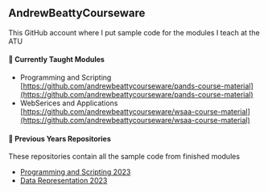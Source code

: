 ## AndrewBeattyCourseware
This GitHub account where I put sample code for the modules I teach at the ATU

#### 🌱 Currently Taught Modules

- Programming and Scripting [https://github.com/andrewbeattycourseware/pands-course-material](https://github.com/andrewbeattycourseware/pands-course-material)
- WebSerices and Applications [https://github.com/andrewbeattycourseware/wsaa-course-material](https://github.com/andrewbeattycourseware/wsaa-course-material)

#### 🔭 Previous Years Repositories
These repositories contain all the sample code from finished modules

- [ Programming and Scripting 2023](https://github.com/andrewbeattycourseware/pands-course-material2023)
- [Data Representation 2023](https://github.com/andrewbeattycourseware/datarepresentation)



<!--
**andrewbeattycourseware/andrewbeattycourseware** is a ✨ _special_ ✨ repository because its `README.md` (this file) appears on your GitHub profile.

Here are some ideas to get you started:

- 🔭 I’m currently working on ...
- 🌱 I’m currently learning ...
- 👯 I’m looking to collaborate on ...
- 🤔 I’m looking for help with ...
- 💬 Ask me about ...
- 📫 How to reach me: ...
- 😄 Pronouns: ...
- ⚡ Fun fact: ...
-->
